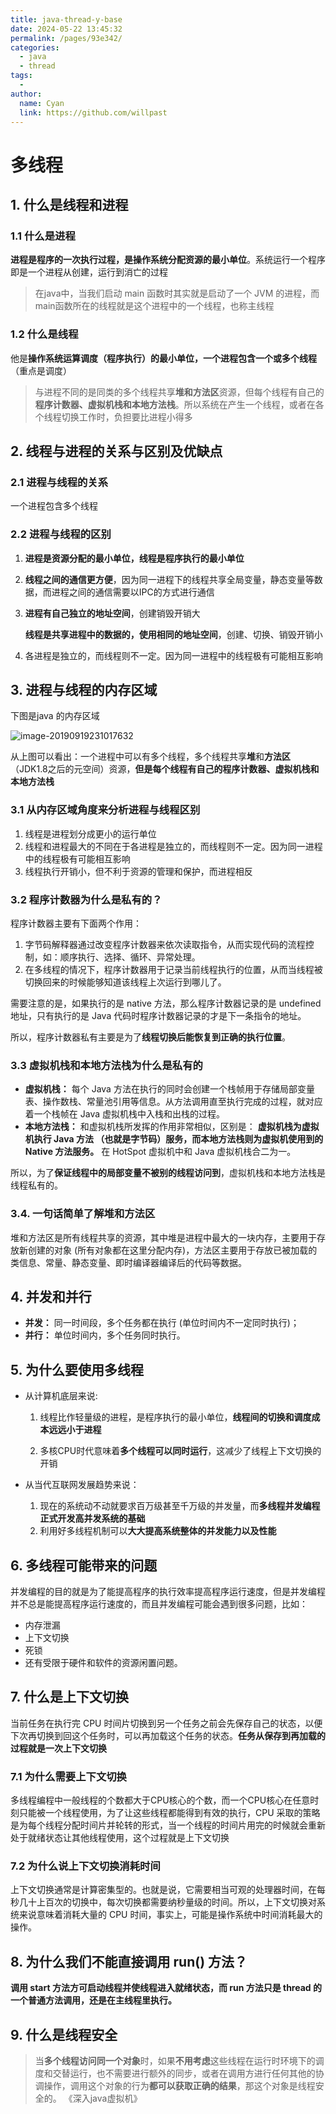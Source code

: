 ```yaml
---
title: java-thread-y-base
date: 2024-05-22 13:45:32
permalink: /pages/93e342/
categories:
  - java
  - thread
tags:
  - 
author: 
  name: Cyan
  link: https://github.com/willpast
---
```

# 多线程

## 1. 什么是线程和进程

### 1.1 什么是进程

**进程是程序的一次执行过程，是操作系统分配资源的最小单位**。系统运行一个程序即是一个进程从创建，运行到消亡的过程

>在java中，当我们启动 main 函数时其实就是启动了一个 JVM 的进程，而main函数所在的线程就是这个进程中的一个线程，也称主线程

### 1.2 什么是线程

他是**操作系统运算调度（程序执行）的最小单位，一个进程包含一个或多个线程**（重点是调度）

>与进程不同的是同类的多个线程共享**堆和方法区**资源，但每个线程有自己的**程序计数器、虚拟机栈和本地方法栈**。所以系统在产生一个线程，或者在各个线程切换工作时，负担要比进程小得多

## 2. 线程与进程的关系与区别及优缺点

### 2.1 进程与线程的关系

一个进程包含多个线程

### 2.2 进程与线程的区别

1. **进程是资源分配的最小单位，线程是程序执行的最小单位**

2. **线程之间的通信更方便**，因为同一进程下的线程共享全局变量，静态变量等数据，而进程之间的通信需要以IPC的方式进行通信

3. **进程有自己独立的地址空间**，创建销毁开销大

   **线程是共享进程中的数据的，使用相同的地址空间**，创建、切换、销毁开销小

4. 各进程是独立的，而线程则不一定。因为同一进程中的线程极有可能相互影响

## 3. 进程与线程的内存区域

下图是java 的内存区域

![image-20190919231017632](https://zszblog.oss-cn-beijing.aliyuncs.com/zszblog/blogimage-master/img/image-20190919231017632.png)

从上图可以看出：一个进程中可以有多个线程，多个线程共享**堆**和**方法区**（JDK1.8之后的元空间）资源，**但是每个线程有自己的程序计数器、虚拟机栈和本地方法栈**

### 3.1 从内存区域角度来分析进程与线程区别

1. 线程是进程划分成更小的运行单位
2. 线程和进程最大的不同在于各进程是独立的，而线程则不一定。因为同一进程中的线程极有可能相互影响
3. 线程执行开销小，但不利于资源的管理和保护，而进程相反

### 3.2 程序计数器为什么是私有的？

程序计数器主要有下面两个作用：

1. 字节码解释器通过改变程序计数器来依次读取指令，从而实现代码的流程控制，如：顺序执行、选择、循环、异常处理。
2. 在多线程的情况下，程序计数器用于记录当前线程执行的位置，从而当线程被切换回来的时候能够知道该线程上次运行到哪儿了。

需要注意的是，如果执行的是 native 方法，那么程序计数器记录的是 undefined 地址，只有执行的是 Java 代码时程序计数器记录的才是下一条指令的地址。

所以，程序计数器私有主要是为了**线程切换后能恢复到正确的执行位置**。

### 3.3 虚拟机栈和本地方法栈为什么是私有的

- **虚拟机栈：** 每个 Java 方法在执行的同时会创建一个栈帧用于存储局部变量表、操作数栈、常量池引用等信息。从方法调用直至执行完成的过程，就对应着一个栈帧在 Java 虚拟机栈中入栈和出栈的过程。
- **本地方法栈：** 和虚拟机栈所发挥的作用非常相似，区别是： **虚拟机栈为虚拟机执行 Java 方法 （也就是字节码）服务，而本地方法栈则为虚拟机使用到的 Native 方法服务。** 在 HotSpot 虚拟机中和 Java 虚拟机栈合二为一。

所以，为了**保证线程中的局部变量不被别的线程访问到**，虚拟机栈和本地方法栈是线程私有的。

### 3.4. 一句话简单了解堆和方法区

堆和方法区是所有线程共享的资源，其中堆是进程中最大的一块内存，主要用于存放新创建的对象 (所有对象都在这里分配内存)，方法区主要用于存放已被加载的类信息、常量、静态变量、即时编译器编译后的代码等数据。

## 4. 并发和并行

- **并发：** 同一时间段，多个任务都在执行 (单位时间内不一定同时执行)；
- **并行：** 单位时间内，多个任务同时执行。

## 5. 为什么要使用多线程

- 从计算机底层来说:

  1. 线程比作轻量级的进程，是程序执行的最小单位，**线程间的切换和调度成本远远小于进程**

  2. 多核CPU时代意味着**多个线程可以同时运行**，这减少了线程上下文切换的开销

- 从当代互联网发展趋势来说：
  1. 现在的系统动不动就要求百万级甚至千万级的并发量，而**多线程并发编程正式开发高并发系统的基础**
  2. 利用好多线程机制可以**大大提高系统整体的并发能力以及性能**

## 6. 多线程可能带来的问题

并发编程的目的就是为了能提高程序的执行效率提高程序运行速度，但是并发编程并不总是能提高程序运行速度的，而且并发编程可能会遇到很多问题，比如：

- 内存泄漏
- 上下文切换
- 死锁
- 还有受限于硬件和软件的资源闲置问题。

## 7. 什么是上下文切换

当前任务在执行完 CPU 时间片切换到另一个任务之前会先保存自己的状态，以便下次再切换到回这个任务时，可以再加载这个任务的状态。**任务从保存到再加载的过程就是一次上下文切换**

### 7.1 为什么需要上下文切换

多线程编程中一般线程的个数都大于CPU核心的个数，而一个CPU核心在任意时刻只能被一个线程使用，为了让这些线程都能得到有效的执行，CPU 采取的策略是为每个线程分配时间片并轮转的形式，当一个线程的时间片用完的时候就会重新处于就绪状态让其他线程使用，这个过程就是上下文切换

### 7.2 为什么说上下文切换消耗时间

上下文切换通常是计算密集型的。也就是说，它需要相当可观的处理器时间，在每秒几十上百次的切换中，每次切换都需要纳秒量级的时间。所以，上下文切换对系统来说意味着消耗大量的 CPU 时间，事实上，可能是操作系统中时间消耗最大的操作。

## 8. 为什么我们不能直接调用 run() 方法？

 **调用 start 方法方可启动线程并使线程进入就绪状态，而 run 方法只是 thread 的一个普通方法调用，还是在主线程里执行。**

## 9. 什么是线程安全

> 当**多个线程访问同一个对象**时，如果**不用考虑**这些线程在运行时环境下的调度和交替运行，也不需要进行额外的同步，或者在调用方进行任何其他的协调操作，调用这个对象的行为**都可以获取正确的结果**，那这个对象是线程安全的。												《深入java虚拟机》

